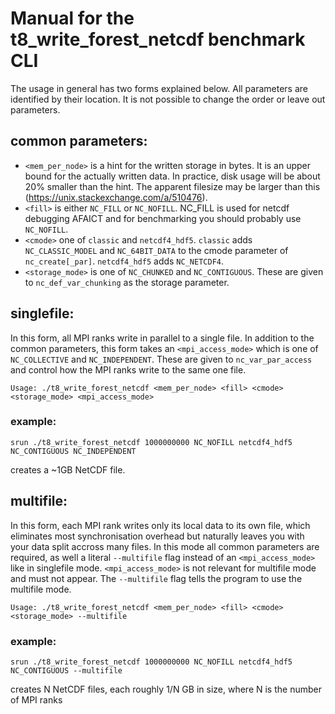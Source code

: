 # Manual for the t8_write_forest_netcdf benchmark CLI
The usage in general has two forms explained below. All parameters are identified by their location. It is not possible to change the order or leave out parameters.
## common parameters:
- `<mem_per_node>` is a hint for the written storage in bytes. It is an upper bound for the actually written data. In practice, disk usage will be about 20% smaller than the hint. The apparent filesize may be larger than this (https://unix.stackexchange.com/a/510476).
- `<fill>` is either `NC_FILL` or `NC_NOFILL`. NC_FILL is used for netcdf debugging AFAICT and for benchmarking you should probably use `NC_NOFILL`.
- `<cmode>` one of `classic` and `netcdf4_hdf5`. `classic` adds `NC_CLASSIC_MODEL` and `NC_64BIT_DATA` to the cmode parameter of `nc_create[_par]`. `netcdf4_hdf5` adds `NC_NETCDF4`.
- `<storage_mode>` is one of `NC_CHUNKED` and `NC_CONTIGUOUS`. These are given to `nc_def_var_chunking` as the storage parameter.
## singlefile:
In this form, all MPI ranks write in parallel to a single file. In addition to the common parameters, this form takes an `<mpi_access_mode>` which is one of `NC_COLLECTIVE` and `NC_INDEPENDENT`. These are given to `nc_var_par_access` and control how the MPI ranks write to the same one file.
```
Usage: ./t8_write_forest_netcdf <mem_per_node> <fill> <cmode> <storage_mode> <mpi_access_mode>
```
### example:
```
srun ./t8_write_forest_netcdf 1000000000 NC_NOFILL netcdf4_hdf5 NC_CONTIGUOUS NC_INDEPENDENT
```
creates a ~1GB NetCDF file.

## multifile:
In this form, each MPI rank writes only its local data to its own file, which eliminates most synchronisation overhead but naturally leaves you with your data split accross many files. In this mode all common parameters are required, as well a literal `--multifile` flag instead of an `<mpi_access_mode>` like in singlefile mode. `<mpi_access_mode>` is not relevant for multifile mode and must not appear. The `--multifile` flag tells the program to use the multifile mode.
```
Usage: ./t8_write_forest_netcdf <mem_per_node> <fill> <cmode> <storage_mode> --multifile
```

### example:
```
srun ./t8_write_forest_netcdf 1000000000 NC_NOFILL netcdf4_hdf5 NC_CONTIGUOUS --multifile
```
creates N NetCDF files, each roughly 1/N GB in size, where N is the number of MPI ranks